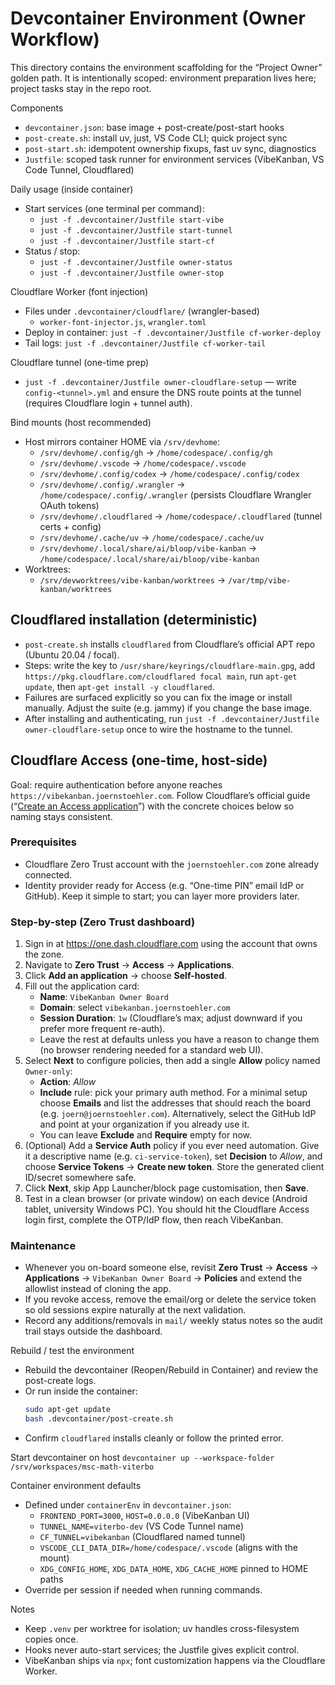 # Devcontainer Environment (Owner Workflow)

This directory contains the environment scaffolding for the “Project Owner” golden path. It is intentionally scoped: environment preparation lives here; project tasks stay in the repo root.

Components
- `devcontainer.json`: base image + post-create/post-start hooks
- `post-create.sh`: install uv, just, VS Code CLI; quick project sync
- `post-start.sh`: idempotent ownership fixups, fast uv sync, diagnostics
- `Justfile`: scoped task runner for environment services (VibeKanban, VS Code Tunnel, Cloudflared)

Daily usage (inside container)
- Start services (one terminal per command):
  - `just -f .devcontainer/Justfile start-vibe`
  - `just -f .devcontainer/Justfile start-tunnel`
  - `just -f .devcontainer/Justfile start-cf`
- Status / stop:
  - `just -f .devcontainer/Justfile owner-status`
  - `just -f .devcontainer/Justfile owner-stop`

Cloudflare Worker (font injection)
- Files under `.devcontainer/cloudflare/` (wrangler-based)
  - `worker-font-injector.js`, `wrangler.toml`
- Deploy in container: `just -f .devcontainer/Justfile cf-worker-deploy`
- Tail logs: `just -f .devcontainer/Justfile cf-worker-tail`

Cloudflare tunnel (one-time prep)
- `just -f .devcontainer/Justfile owner-cloudflare-setup` — write `config-<tunnel>.yml` and ensure the DNS route points at the tunnel (requires Cloudflare login + tunnel auth).

Bind mounts (host recommended)
- Host mirrors container HOME via `/srv/devhome`:
  - `/srv/devhome/.config/gh` → `/home/codespace/.config/gh`
  - `/srv/devhome/.vscode` → `/home/codespace/.vscode`
  - `/srv/devhome/.config/codex` → `/home/codespace/.config/codex`
  - `/srv/devhome/.config/.wrangler` → `/home/codespace/.config/.wrangler` (persists Cloudflare Wrangler OAuth tokens)
  - `/srv/devhome/.cloudflared` → `/home/codespace/.cloudflared` (tunnel certs + config)
  - `/srv/devhome/.cache/uv` → `/home/codespace/.cache/uv`
  - `/srv/devhome/.local/share/ai/bloop/vibe-kanban` → `/home/codespace/.local/share/ai/bloop/vibe-kanban`
- Worktrees:
  - `/srv/devworktrees/vibe-kanban/worktrees` → `/var/tmp/vibe-kanban/worktrees`

Cloudflared installation (deterministic)
---------------------------------------
- `post-create.sh` installs `cloudflared` from Cloudflare’s official APT repo (Ubuntu 20.04 / focal).
- Steps: write the key to `/usr/share/keyrings/cloudflare-main.gpg`, add `https://pkg.cloudflare.com/cloudflared focal main`, run `apt-get update`, then `apt-get install -y cloudflared`.
- Failures are surfaced explicitly so you can fix the image or install manually. Adjust the suite (e.g. jammy) if you change the base image.
- After installing and authenticating, run `just -f .devcontainer/Justfile owner-cloudflare-setup` once to wire the hostname to the tunnel.

Cloudflare Access (one-time, host-side)
---------------------------------------
Goal: require authentication before anyone reaches `https://vibekanban.joernstoehler.com`. Follow Cloudflare’s official guide (“[Create an Access application](https://developers.cloudflare.com/learning-paths/clientless-access/access-application/create-access-app/)”) with the concrete choices below so naming stays consistent.

### Prerequisites
- Cloudflare Zero Trust account with the `joernstoehler.com` zone already connected.
- Identity provider ready for Access (e.g. “One-time PIN” email IdP or GitHub). Keep it simple to start; you can layer more providers later.

### Step-by-step (Zero Trust dashboard)
1. Sign in at <https://one.dash.cloudflare.com> using the account that owns the zone.
2. Navigate to **Zero Trust** → **Access** → **Applications**.
3. Click **Add an application** → choose **Self-hosted**.
4. Fill out the application card:
   - **Name**: `VibeKanban Owner Board`
   - **Domain**: select `vibekanban.joernstoehler.com`
   - **Session Duration**: `1w` (Cloudflare’s max; adjust downward if you prefer more frequent re-auth).
   - Leave the rest at defaults unless you have a reason to change them (no browser rendering needed for a standard web UI).
5. Select **Next** to configure policies, then add a single **Allow** policy named `Owner-only`:
   - **Action**: *Allow*
   - **Include** rule: pick your primary auth method. For a minimal setup choose **Emails** and list the addresses that should reach the board (e.g. `joern@joernstoehler.com`). Alternatively, select the GitHub IdP and point at your organization if you already use it.
   - You can leave **Exclude** and **Require** empty for now.
6. (Optional) Add a **Service Auth** policy if you ever need automation. Give it a descriptive name (e.g. `ci-service-token`), set **Decision** to *Allow*, and choose **Service Tokens** → **Create new token**. Store the generated client ID/secret somewhere safe.
7. Click **Next**, skip App Launcher/block page customisation, then **Save**.
8. Test in a clean browser (or private window) on each device (Android tablet, university Windows PC). You should hit the Cloudflare Access login first, complete the OTP/IdP flow, then reach VibeKanban.

### Maintenance
- Whenever you on-board someone else, revisit **Zero Trust** → **Access** → **Applications** → `VibeKanban Owner Board` → **Policies** and extend the allowlist instead of cloning the app.
- If you revoke access, remove the email/org or delete the service token so old sessions expire naturally at the next validation.
- Record any additions/removals in `mail/` weekly status notes so the audit trail stays outside the dashboard.

Rebuild / test the environment
- Rebuild the devcontainer (Reopen/Rebuild in Container) and review the post-create logs.
- Or run inside the container:
  ```bash
  sudo apt-get update
  bash .devcontainer/post-create.sh
  ```
- Confirm `cloudflared` installs cleanly or follow the printed error.

Start devcontainer on host
`devcontainer up --workspace-folder /srv/workspaces/msc-math-viterbo`

Container environment defaults
- Defined under `containerEnv` in `devcontainer.json`:
  - `FRONTEND_PORT=3000`, `HOST=0.0.0.0` (VibeKanban UI)
  - `TUNNEL_NAME=viterbo-dev` (VS Code Tunnel name)
  - `CF_TUNNEL=vibekanban` (Cloudflared named tunnel)
  - `VSCODE_CLI_DATA_DIR=/home/codespace/.vscode` (aligns with the mount)
  - `XDG_CONFIG_HOME`, `XDG_DATA_HOME`, `XDG_CACHE_HOME` pinned to HOME paths
- Override per session if needed when running commands.

Notes
- Keep `.venv` per worktree for isolation; uv handles cross-filesystem copies once.
- Hooks never auto-start services; the Justfile gives explicit control.
- VibeKanban ships via `npx`; font customization happens via the Cloudflare Worker.
